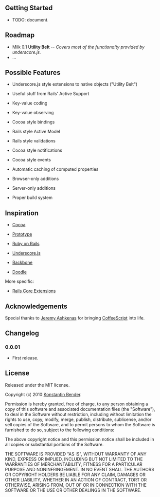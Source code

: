 Getting Started
---------------

* TODO: document.


Roadmap
-------

* Milk 0.1 **Utility Belt** -- *Covers most of the functionalty provided by underscore.js.*
* ...


Possible Features
-----------------

* Underscore.js style extensions to native objects ("Utility Belt")
* Useful stuff from Rails' Active Support

* Key-value coding
* Key-value observing
* Cocoa style bindings

* Rails style Active Model
* Rails style validations

* Cocoa style notifications
* Cocoa style events

* Automatic caching of computed properties

* Browser-only additions
* Server-only additions

* Proper build system


Inspiration
-----------

* [Cocoa](http://developer.apple.com/cocoa/)
* [Prototype](http://www.prototypejs.org/)
* [Ruby on Rails](http://rubyonrails.org/)
* [Underscore.js](http://documentcloud.github.com/underscore/)

* [Backbone](http://documentcloud.github.com/backbone/)
* [Doodle](http://www.rubyinside.com/doodle-a-new-way-to-build-and-define-ruby-classes-795.html)

More specific:

* [Rails Core Extensions](http://guides.rubyonrails.org/active_support_core_extensions.html)


Acknowledgements
----------------

Special thanks to [Jeremy Ashkenas](https://github.com/jashkenas) for bringing
[CoffeeScript](http://jashkenas.github.com/coffee-script/) into life.


Changelog
---------

### 0.0.01

* First release.


License
-------

Released under the MIT license.

Copyright (c) 2010 [Konstantin Bender](https://github.com/konstantinbender).

Permission is hereby granted, free of charge, to any person obtaining a copy
of this software and associated documentation files (the "Software"), to deal
in the Software without restriction, including without limitation the rights
to use, copy, modify, merge, publish, distribute, sublicense, and/or sell
copies of the Software, and to permit persons to whom the Software is
furnished to do so, subject to the following conditions:

The above copyright notice and this permission notice shall be included in
all copies or substantial portions of the Software.

THE SOFTWARE IS PROVIDED "AS IS", WITHOUT WARRANTY OF ANY KIND, EXPRESS OR
IMPLIED, INCLUDING BUT NOT LIMITED TO THE WARRANTIES OF MERCHANTABILITY,
FITNESS FOR A PARTICULAR PURPOSE AND NONINFRINGEMENT. IN NO EVENT SHALL THE
AUTHORS OR COPYRIGHT HOLDERS BE LIABLE FOR ANY CLAIM, DAMAGES OR OTHER
LIABILITY, WHETHER IN AN ACTION OF CONTRACT, TORT OR OTHERWISE, ARISING FROM,
OUT OF OR IN CONNECTION WITH THE SOFTWARE OR THE USE OR OTHER DEALINGS IN
THE SOFTWARE.
